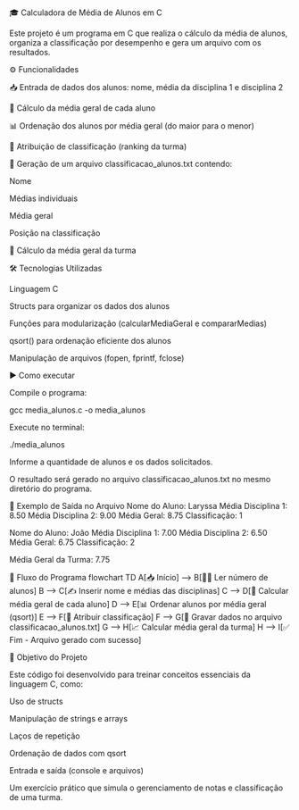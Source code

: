 🎓 Calculadora de Média de Alunos em C

Este projeto é um programa em C que realiza o cálculo da média de alunos, organiza a classificação por desempenho e gera um arquivo com os resultados.

⚙️ Funcionalidades

📥 Entrada de dados dos alunos: nome, média da disciplina 1 e disciplina 2

🧮 Cálculo da média geral de cada aluno

📊 Ordenação dos alunos por média geral (do maior para o menor)

🏅 Atribuição de classificação (ranking da turma)

📝 Geração de um arquivo classificacao_alunos.txt contendo:

Nome

Médias individuais

Média geral

Posição na classificação

🎯 Cálculo da média geral da turma

🛠️ Tecnologias Utilizadas

Linguagem C

Structs para organizar os dados dos alunos

Funções para modularização (calcularMediaGeral e compararMedias)

qsort() para ordenação eficiente dos alunos

Manipulação de arquivos (fopen, fprintf, fclose)

▶️ Como executar

Compile o programa:

gcc media_alunos.c -o media_alunos


Execute no terminal:

./media_alunos


Informe a quantidade de alunos e os dados solicitados.

O resultado será gerado no arquivo classificacao_alunos.txt no mesmo diretório do programa.

📂 Exemplo de Saída no Arquivo
Nome do Aluno: Laryssa
Média Disciplina 1: 8.50
Média Disciplina 2: 9.00
Média Geral: 8.75
Classificação: 1

Nome do Aluno: João
Média Disciplina 1: 7.00
Média Disciplina 2: 6.50
Média Geral: 6.75
Classificação: 2

Média Geral da Turma: 7.75

🔀 Fluxo do Programa
flowchart TD
    A[📥 Início] --> B[👩‍🎓 Ler número de alunos]
    B --> C[✍️ Inserir nome e médias das disciplinas]
    C --> D[🧮 Calcular média geral de cada aluno]
    D --> E[📊 Ordenar alunos por média geral (qsort)]
    E --> F[🏅 Atribuir classificação]
    F --> G[📝 Gravar dados no arquivo classificacao_alunos.txt]
    G --> H[📈 Calcular média geral da turma]
    H --> I[✅ Fim - Arquivo gerado com sucesso]


 🎯 Objetivo do Projeto

Este código foi desenvolvido para treinar conceitos essenciais da linguagem C, como:

Uso de structs

Manipulação de strings e arrays

Laços de repetição

Ordenação de dados com qsort

Entrada e saída (console e arquivos)

Um exercício prático que simula o gerenciamento de notas e classificação de uma turma.
